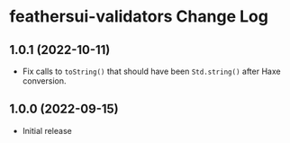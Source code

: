 # feathersui-validators Change Log

## 1.0.1 (2022-10-11)

- Fix calls to `toString()` that should have been `Std.string()` after Haxe conversion.

## 1.0.0 (2022-09-15)

- Initial release
